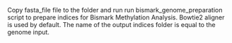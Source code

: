 Copy fasta_file file to the folder and run run bismark_genome_preparation script to prepare indices for Bismark Methylation Analysis.
Bowtie2 aligner is used by default. The name of the output indices folder is equal to the genome input.